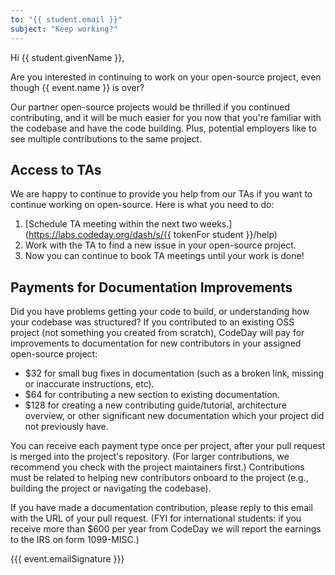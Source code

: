 ```yaml
---
to: "{{ student.email }}"
subject: "Keep working?"
---
```


Hi {{ student.givenName }},

Are you interested in continuing to work on your open-source project, even though {{ event.name }} is over?

Our partner open-source projects would be thrilled if you continued contributing, and it will be much easier for
you now that you're familiar with the codebase and have the code building. Plus, potential employers like to see
multiple contributions to the same project.

## Access to TAs

We are happy to continue to provide you help from our TAs if you want to continue working on open-source. Here
is what you need to do:

1. [Schedule TA meeting within the next two weeks.](https://labs.codeday.org/dash/s/{{ tokenFor student }}/help)
2. Work with the TA to find a new issue in your open-source project.
3. Now you can continue to book TA meetings until your work is done!


## Payments for Documentation Improvements

Did you have problems getting your code to build, or understanding how your codebase was structured? If you
contributed to an existing OSS project (not something you created from scratch), CodeDay will pay for
improvements to documentation for new contributors in your assigned open-source project:

- $32 for small bug fixes in documentation (such as a broken link, missing or inaccurate instructions, etc).
- $64 for contributing a new section to existing documentation.
- $128 for creating a new contributing guide/tutorial, architecture overview, or other significant new documentation which your project did not previously have.

You can receive each payment type once per project, after your pull request is merged into the project's
repository. (For larger contributions, we recommend you check with the project maintainers first.)
Contributions must be related to helping new contributors onboard to the project (e.g., building the project
or navigating the codebase).

If you have made a documentation contribution, please reply to this email with the URL of your pull request.
(FYI for international students: if you receive more than $600 per year from CodeDay we will report the
earnings to the IRS on form 1099-MISC.)

{{{ event.emailSignature }}}